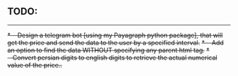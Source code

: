 
<h2>TODO: </h2>
<hr>
<del>* &nbsp;&nbsp;&nbsp;Design a telegram bot [using my Payagraph python package], that will get the price and send the data to the user by a specified interval.</del>
<del>* &nbsp;&nbsp;&nbsp;Add an option to find the data WITHOUT specifying any parent html tag.</del>
<del>* &nbsp;&nbsp;&nbsp;Convert persian digits to english digits to retrieve the actual numerical value of the price..</del>

